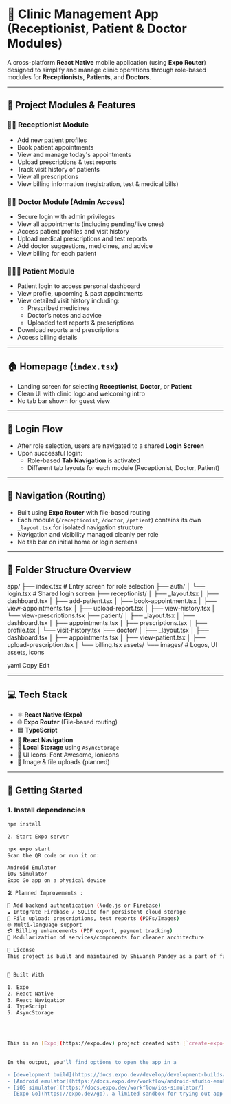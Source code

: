 # 🏥 Clinic Management App (Receptionist, Patient & Doctor Modules)

A cross-platform **React Native** mobile application (using **Expo Router**) designed to simplify and manage clinic operations through role-based modules for **Receptionists**, **Patients**, and **Doctors**.

---

## 📌 Project Modules & Features

### 👩‍💼 Receptionist Module
- Add new patient profiles
- Book patient appointments
- View and manage today's appointments
- Upload prescriptions & test reports
- Track visit history of patients
- View all prescriptions
- View billing information (registration, test & medical bills)

### 🧑‍⚕️ Doctor Module (Admin Access)
- Secure login with admin privileges
- View all appointments (including pending/live ones)
- Access patient profiles and visit history
- Upload medical prescriptions and test reports
- Add doctor suggestions, medicines, and advice
- View billing for each patient

### 👨‍👩‍👧 Patient Module
- Patient login to access personal dashboard
- View profile, upcoming & past appointments
- View detailed visit history including:
  - Prescribed medicines
  - Doctor’s notes and advice
  - Uploaded test reports & prescriptions
- Download reports and prescriptions
- Access billing details

---

## 🏠 Homepage (`index.tsx`)
- Landing screen for selecting **Receptionist**, **Doctor**, or **Patient**
- Clean UI with clinic logo and welcoming intro
- No tab bar shown for guest view

---

## 🔐 Login Flow
- After role selection, users are navigated to a shared **Login Screen**
- Upon successful login:
  - Role-based **Tab Navigation** is activated
  - Different tab layouts for each module (Receptionist, Doctor, Patient)

---

## 🧭 Navigation (Routing)
- Built using **Expo Router** with file-based routing
- Each module (`/receptionist`, `/doctor`, `/patient`) contains its own `_layout.tsx` for isolated navigation structure
- Navigation and visibility managed cleanly per role
- No tab bar on initial home or login screens

---

## 📁 Folder Structure Overview



app/
├── index.tsx # Entry screen for role selection
├── auth/
│ └── login.tsx # Shared login screen
├── receptionist/
│ ├── _layout.tsx
│ ├── dashboard.tsx
│ ├── add-patient.tsx
│ ├── book-appointment.tsx
│ ├── view-appointments.tsx
│ ├── upload-report.tsx
│ ├── view-history.tsx
│ └── view-prescriptions.tsx
├── patient/
│ ├── _layout.tsx
│ ├── dashboard.tsx
│ ├── appointments.tsx
│ ├── prescriptions.tsx
│ ├── profile.tsx
│ └── visit-history.tsx
├── doctor/
│ ├── _layout.tsx
│ ├── dashboard.tsx
│ ├── appointments.tsx
│ ├── view-patient.tsx
│ ├── upload-prescription.tsx
│ └── billing.tsx
assets/
└── images/ # Logos, UI assets, icons

yaml
Copy
Edit

---

## 💻 Tech Stack

- ⚛️ **React Native (Expo)**
- 🌐 **Expo Router** (File-based routing)
- 🟦 **TypeScript**
- 📱 **React Navigation**
- 🧠 **Local Storage** using `AsyncStorage`
- 🎨 UI Icons: Font Awesome, Ionicons
- 📸 Image & file uploads (planned)

---

## 🚀 Getting Started

### 1. Install dependencies

```bash
npm install

2. Start Expo server

npx expo start
Scan the QR code or run it on:

Android Emulator
iOS Simulator
Expo Go app on a physical device

🛠️ Planned Improvements :

🔐 Add backend authentication (Node.js or Firebase)
☁️ Integrate Firebase / SQLite for persistent cloud storage
📄 File upload: prescriptions, test reports (PDFs/Images)
🌐 Multi-language support
💳 Billing enhancements (PDF export, payment tracking)
🧩 Modularization of services/components for cleaner architecture

📃 License
This project is built and maintained by Shivansh Pandey as a part of full-stack clinic application development learning journey.


🔗 Built With

1. Expo
2. React Native
3. React Navigation
4. TypeScript
5. AsyncStorage




This is an [Expo](https://expo.dev) project created with [`create-expo-app`](https://www.npmjs.com/package/create-expo-app).
 

In the output, you'll find options to open the app in a

- [development build](https://docs.expo.dev/develop/development-builds/introduction/)
- [Android emulator](https://docs.expo.dev/workflow/android-studio-emulator/)
- [iOS simulator](https://docs.expo.dev/workflow/ios-simulator/)
- [Expo Go](https://expo.dev/go), a limited sandbox for trying out app development with Expo

 